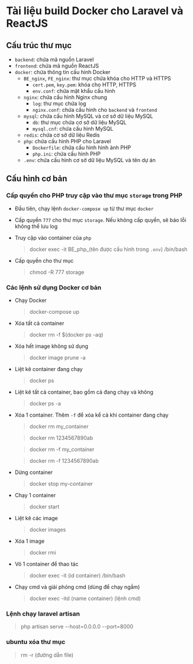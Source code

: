 # Tài liệu build Docker cho Laravel và ReactJS

## Cấu trúc thư mục

- `backend`: chứa mã nguồn Laravel
- `frontend`: chứa mã nguồn ReactJS
- `docker`: chứa thông tin cấu hình Docker
    - `BE_nginx`, `FE_nginx`: thư mục chứa khóa cho HTTP và HTTPS
        - `cert.pem`, `key.pem`: khóa cho HTTP, HTTPS
        - `env.conf`: chứa mật khẩu cấu hình
    - `nginx`: chứa cấu hình Nginx chung
        - `log`: thư mục chứa log
        - `nginx.conf`: chứa cấu hình cho `backend` và `frontend`
    - `mysql`: chứa cấu hình MySQL và cơ sở dữ liệu MySQL
        - `db`: thư mục chứa cơ sở dữ liệu MySQL
        - `mysql.cnf`: chứa cấu hình MySQL
    - `redis`: chứa cơ sở dữ liệu Redis
    - `php`: chứa cấu hình PHP cho Laravel
        - `Dockerfile`: chứa cấu hình hình ảnh PHP
        - `php.ini`: chứa cấu hình PHP
    - `.env`: chứa cấu hình cơ sở dữ liệu MySQL và tên dự án

## Cấu hình cơ bản

### Cấp quyền cho PHP truy cập vào thư mục `storage` trong PHP

- Đầu tiên, chạy lệnh `docker-compose up` từ thư mục `docker`
- Cấp quyền `777` cho thư mục `storage`. Nếu không cấp quyền, sẽ báo lỗi không thể lưu log
- Truy cập vào container của `php`

  > docker exec -it BE_php_(tên được cấu hình trong `.env`) /bin/bash

- Cấp quyền cho thư mục

  > chmod -R 777 storage

### Các lệnh sử dụng Docker cơ bản

- Chạy Docker

  > docker-compose up

- Xóa tất cả container

  > docker rm -f $(docker ps -aq)

- Xóa hết image không sử dụng

  > docker image prune -a

- Liệt kê container đang chạy

  > docker ps

- Liệt kê tất cả container, bao gồm cả đang chạy và không

  > docker ps -a

- Xóa 1 container. Thêm `-f` để xóa kể cả khi container đang chạy

  > docker rm my_container

  > docker rm 1234567890ab

  > docker rm -f my_container

  > docker rm -f 1234567890ab

- Dừng container

  > docker stop my-container

- Chạy 1 container

  > docker start <container-id>

- Liệt kê các image
    >docker images
- Xóa 1 image
    >docker rmi <image-id>
- Vô 1 container để thao tác
    >docker exec -it (id container) /bin/bash
- Chạy cmd và giải phóng cmd (dùng để chạy ngầm)
    >docker exec -itd (name container) (lệnh cmd)


### Lệnh chạy laravel artisan 
>php artisan serve --host=0.0.0.0 --port=8000

### ubuntu xóa thư mục
>rm -r (đường dẫn file)